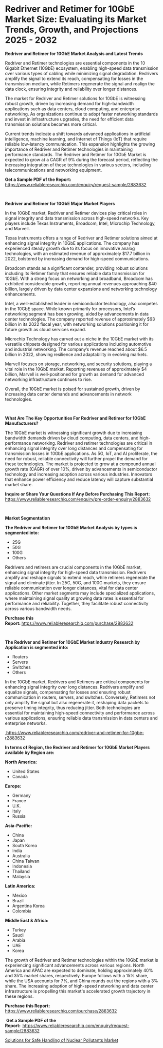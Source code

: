 <p><h1>Redriver and Retimer for 10GbE Market Size: Evaluating its Market Trends, Growth, and Projections 2025 - 2032</h1></p><p><strong>Redriver and Retimer for 10GbE Market Analysis and Latest Trends</strong></p>
<p><p>Redriver and Retimer technologies are essential components in the 10 Gigabit Ethernet (10GbE) ecosystem, enabling high-speed data transmission over various types of cabling while minimizing signal degradation. Redrivers amplify the signal to extend its reach, compensating for losses in the transmission medium, while Retimers regenerate the signal and realign the data clock, ensuring integrity and reliability over longer distances.</p><p>The market for Redriver and Retimer solutions for 10GbE is witnessing robust growth, driven by increasing demand for high-bandwidth applications such as data centers, cloud computing, and enterprise networking. As organizations continue to adopt faster networking standards and invest in infrastructure upgrades, the need for efficient data transmission solutions becomes more critical.</p><p>Current trends indicate a shift towards advanced applications in artificial intelligence, machine learning, and Internet of Things (IoT) that require reliable low-latency communication. This expansion highlights the growing importance of Redriver and Retimer technologies in maintaining performance standards. The Redriver and Retimer for 10GbE Market is expected to grow at a CAGR of 9% during the forecast period, reflecting the increasing integration of these technologies in various sectors, including telecommunications and networking equipment.</p></p>
<p><strong>Get a Sample PDF of the Report:&nbsp;</strong> <a href="https://www.reliableresearchiq.com/enquiry/request-sample/2883632?utm_campaign=2282&utm_medium=2&utm_source=Github&utm_content=ia&utm_term=13032025&utm_id=redriver-and-retimer-for-10gbe">https://www.reliableresearchiq.com/enquiry/request-sample/2883632</a></p>
<p>&nbsp;</p>
<p><strong>Redriver and Retimer for 10GbE Major Market Players</strong></p>
<p><p>In the 10GbE market, Redriver and Retimer devices play critical roles in signal integrity and data transmission across high-speed networks. Key players include Texas Instruments, Broadcom, Intel, Microchip Technology, and Marvell.</p><p>Texas Instruments offers a range of Redriver and Retimer solutions aimed at enhancing signal integrity in 10GbE applications. The company has experienced steady growth due to its focus on innovative analog technologies, with an estimated revenue of approximately $17.7 billion in 2022, bolstered by increasing demand for high-speed communications.</p><p>Broadcom stands as a significant contender, providing robust solutions including its Retimer family that ensures reliable data transmission for 10GbE. With a strong focus on networking and broadband, Broadcom has exhibited considerable growth, reporting annual revenues approaching $40 billion, largely driven by data center expansions and networking technology enhancements.</p><p>Intel, a well-established leader in semiconductor technology, also competes in the 10GbE space. While known primarily for processors, Intel’s networking segment has been growing, aided by advancements in data center technologies. The company reported revenue of approximately $63 billion in its 2022 fiscal year, with networking solutions positioning it for future growth as cloud services expand.</p><p>Microchip Technology has carved out a niche in the 10GbE market with its versatile chipsets designed for various applications including automotive and industrial networking. The company’s revenue reached about $6.5 billion in 2022, showing resilience and adaptability in evolving markets.</p><p>Marvell focuses on storage, networking, and security solutions, playing a vital role in the 10GbE market. Reporting revenues of approximately $4 billion, Marvell is well-positioned for growth as demand for advanced networking infrastructure continues to rise.</p><p>Overall, the 10GbE market is poised for sustained growth, driven by increasing data center demands and advancements in network technologies.</p></p>
<p>&nbsp;</p>
<p><strong>What Are The Key Opportunities For Redriver and Retimer for 10GbE Manufacturers?</strong></p>
<p><p>The 10GbE market is witnessing significant growth due to increasing bandwidth demands driven by cloud computing, data centers, and high-performance networking. Redriver and retimer technologies are critical in enhancing signal integrity over long distances and compensating for transmission losses in 10GbE applications. As 5G, IoT, and AI proliferate, the need for robust, reliable connectivity will further propel the demand for these technologies. The market is projected to grow at a compound annual growth rate (CAGR) of over 10%, driven by advancements in semiconductor technology and increasing adoption across various industries. Innovators that enhance power efficiency and reduce latency will capture substantial market share.</p></p>
<p><strong>Inquire or Share Your Questions If Any Before Purchasing This Report:</strong> <a href="https://www.reliableresearchiq.com/enquiry/pre-order-enquiry/2883632?utm_campaign=2282&utm_medium=2&utm_source=Github&utm_content=ia&utm_term=13032025&utm_id=redriver-and-retimer-for-10gbe">https://www.reliableresearchiq.com/enquiry/pre-order-enquiry/2883632</a></p>
<p>&nbsp;</p>
<p><strong>Market Segmentation</strong></p>
<p><strong>The Redriver and Retimer for 10GbE Market Analysis by types is segmented into:</strong></p>
<p><ul><li>25G</li><li>50G</li><li>100G</li><li>Others</li></ul></p>
<p><p>Redrivers and retimers are crucial components in the 10GbE market, enhancing signal integrity for high-speed data transmission. Redrivers amplify and reshape signals to extend reach, while retimers regenerate the signal and eliminate jitter. In 25G, 50G, and 100G markets, they ensure reliable communication over longer distances, vital for data center applications. Other market segments may include specialized applications, where maintaining signal quality at growing data rates is essential for performance and reliability. Together, they facilitate robust connectivity across various bandwidth needs.</p></p>
<p><strong>Purchase this Report:&nbsp;</strong><a href="https://www.reliableresearchiq.com/purchase/2883632?utm_campaign=2282&utm_medium=2&utm_source=Github&utm_content=ia&utm_term=13032025&utm_id=redriver-and-retimer-for-10gbe">https://www.reliableresearchiq.com/purchase/2883632</a></p>
<p>&nbsp;</p>
<p><strong>The Redriver and Retimer for 10GbE Market Industry Research by Application is segmented into:</strong></p>
<p><ul><li>Routers</li><li>Servers</li><li>Switches</li><li>Others</li></ul></p>
<p><p>In the 10GbE market, Redrivers and Retimers are critical components for enhancing signal integrity over long distances. Redrivers amplify and equalize signals, compensating for losses and ensuring robust communication in routers, servers, and switches. Conversely, Retimers not only amplify the signal but also regenerate it, reshaping data packets to preserve timing integrity, thus reducing jitter. Both technologies are essential for maintaining high-speed connectivity and performance across various applications, ensuring reliable data transmission in data centers and enterprise networks.</p></p>
<p><a href="https://www.reliableresearchiq.com/redriver-and-retimer-for-10gbe-r2883632?utm_campaign=2282&utm_medium=2&utm_source=Github&utm_content=ia&utm_term=13032025&utm_id=redriver-and-retimer-for-10gbe">&nbsp;https://www.reliableresearchiq.com/redriver-and-retimer-for-10gbe-r2883632</a></p>
<p><strong>In terms of Region, the Redriver and Retimer for 10GbE Market Players available by Region are:</strong></p>
<p>
    <p> <strong> North America: </strong>
        <ul>
            <li>United States</li>
            <li>Canada</li>
        </ul>
        </p> 
    <p> <strong> Europe: </strong>
        <ul>
            <li>Germany</li>
            <li>France</li>
            <li>U.K.</li>
            <li>Italy</li>
            <li>Russia</li>
        </ul>
        </p> 
    <p> <strong> Asia-Pacific: </strong>
        <ul>
            <li>China</li>
            <li>Japan</li>
            <li>South Korea</li>
            <li>India</li>
            <li>Australia</li>
            <li>China Taiwan</li>
            <li>Indonesia</li>
            <li>Thailand</li>
            <li>Malaysia</li>
        </ul>
        </p> 
    <p> <strong> Latin America: </strong>
        <ul>
            <li>Mexico</li>
            <li>Brazil</li>
            <li>Argentina Korea</li>
            <li>Colombia</li>
        </ul>
        </p> 
    <p> <strong> Middle East & Africa: </strong>
        <ul>
            <li>Turkey</li>
            <li>Saudi</li>
            <li>Arabia</li>
            <li>UAE</li>
            <li>Korea</li>
        </ul>
    </p>
    </p>
<p><p>The growth of Redriver and Retimer technologies within the 10GbE market is experiencing significant advancements across various regions. North America and APAC are expected to dominate, holding approximately 40% and 35% market shares, respectively. Europe follows with a 15% share, while the USA accounts for 7%, and China rounds out the regions with a 3% share. The increasing adoption of high-speed networking and data center infrastructure is propelling this market's accelerated growth trajectory in these regions.</p></p>
<p><strong>Purchase this Report: </strong><a href="https://www.reliableresearchiq.com/purchase/2883632?utm_campaign=2282&utm_medium=2&utm_source=Github&utm_content=ia&utm_term=13032025&utm_id=redriver-and-retimer-for-10gbe">https://www.reliableresearchiq.com/purchase/2883632</a></p>
<p>&nbsp;<strong>Get a Sample PDF of the Report:&nbsp;&nbsp;</strong><a href="https://www.reliableresearchiq.com/enquiry/request-sample/2883632?utm_campaign=2282&utm_medium=2&utm_source=Github&utm_content=ia&utm_term=13032025&utm_id=redriver-and-retimer-for-10gbe">https://www.reliableresearchiq.com/enquiry/request-sample/2883632</a></p>
<p><strong></strong></p>
<p><p><a href="https://github.com/NargisHussain432/Market-Research-Report-List-1/blob/main/solutions-for-safe-handling-of-nuclear-pollutants-market.md?utm_campaign=2282&utm_medium=2&utm_source=Github&utm_content=ia&utm_term=13032025&utm_id=redriver-and-retimer-for-10gbe">Solutions for Safe Handling of Nuclear Pollutants Market</a></p></p>